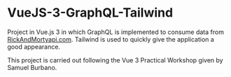 # VueJS-3-GraphQL-Tailwind

Project in Vue.js 3 in which GraphQL is implemented to consume data from [RickAndMortyapi.com](https://rickandmortyapi.com/graphql). Tailwind is used to quickly give the application a good appearance.

This project is carried out following the Vue 3 Practical Workshop given by Samuel Burbano.